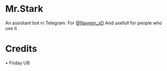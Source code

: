 # Mr.Stark
An assistant bot in Telegram. For [@Naveen_xD](https://telegram.me/Naveen_xD)
And usefull for people who use it 
# Credits
• Friday UB
